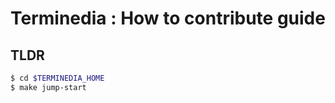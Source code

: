 # Terminedia : How to contribute guide

## TLDR
```bash
$ cd $TERMINEDIA_HOME
$ make jump-start
```
